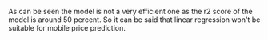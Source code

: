 As can be seen the model is not a very efficient one as the r2 score of the model is around 50 percent. So it can be said that linear regression won't be suitable for mobile price prediction.
